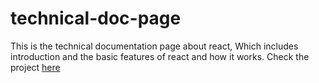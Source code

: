 # technical-doc-page
This is the technical documentation page about react, Which includes introduction and the basic features of react and how it works.
Check the project <a href="https://b-rajshekar.github.io/techinical-doc-page/">here</a>
